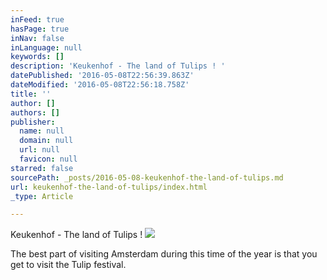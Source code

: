 ```yaml
---
inFeed: true
hasPage: true
inNav: false
inLanguage: null
keywords: []
description: 'Keukenhof - The land of Tulips ! '
datePublished: '2016-05-08T22:56:39.863Z'
dateModified: '2016-05-08T22:56:18.758Z'
title: ''
author: []
authors: []
publisher:
  name: null
  domain: null
  url: null
  favicon: null
starred: false
sourcePath: _posts/2016-05-08-keukenhof-the-land-of-tulips.md
url: keukenhof-the-land-of-tulips/index.html
_type: Article

---
```

Keukenhof - The land of Tulips ! ![](https://the-grid-user-content.s3-us-west-2.amazonaws.com/714f113f-81fc-4c3a-832e-566c3e2faf29.jpg)

The best part of visiting Amsterdam during this time of the year is that you get to visit the Tulip festival.